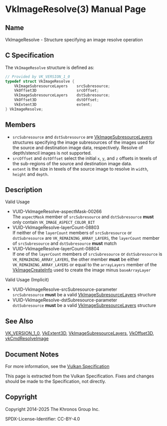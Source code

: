 # VkImageResolve(3) Manual Page

## Name

VkImageResolve - Structure specifying an image resolve operation



## [](#_c_specification)C Specification

The `VkImageResolve` structure is defined as:

```c++
// Provided by VK_VERSION_1_0
typedef struct VkImageResolve {
    VkImageSubresourceLayers    srcSubresource;
    VkOffset3D                  srcOffset;
    VkImageSubresourceLayers    dstSubresource;
    VkOffset3D                  dstOffset;
    VkExtent3D                  extent;
} VkImageResolve;
```

## [](#_members)Members

- `srcSubresource` and `dstSubresource` are [VkImageSubresourceLayers](https://registry.khronos.org/vulkan/specs/latest/man/html/VkImageSubresourceLayers.html) structures specifying the image subresources of the images used for the source and destination image data, respectively. Resolve of depth/stencil images is not supported.
- `srcOffset` and `dstOffset` select the initial `x`, `y`, and `z` offsets in texels of the sub-regions of the source and destination image data.
- `extent` is the size in texels of the source image to resolve in `width`, `height` and `depth`.

## [](#_description)Description

Valid Usage

- [](#VUID-VkImageResolve-aspectMask-00266)VUID-VkImageResolve-aspectMask-00266  
  The `aspectMask` member of `srcSubresource` and `dstSubresource` **must** only contain `VK_IMAGE_ASPECT_COLOR_BIT`
- [](#VUID-VkImageResolve-layerCount-08803)VUID-VkImageResolve-layerCount-08803  
  If neither of the `layerCount` members of `srcSubresource` or `dstSubresource` are `VK_REMAINING_ARRAY_LAYERS`, the `layerCount` member of `srcSubresource` and `dstSubresource` **must** match
- [](#VUID-VkImageResolve-layerCount-08804)VUID-VkImageResolve-layerCount-08804  
  If one of the `layerCount` members of `srcSubresource` or `dstSubresource` is `VK_REMAINING_ARRAY_LAYERS`, the other member **must** be either `VK_REMAINING_ARRAY_LAYERS` or equal to the `arrayLayers` member of the [VkImageCreateInfo](https://registry.khronos.org/vulkan/specs/latest/man/html/VkImageCreateInfo.html) used to create the image minus `baseArrayLayer`

Valid Usage (Implicit)

- [](#VUID-VkImageResolve-srcSubresource-parameter)VUID-VkImageResolve-srcSubresource-parameter  
  `srcSubresource` **must** be a valid [VkImageSubresourceLayers](https://registry.khronos.org/vulkan/specs/latest/man/html/VkImageSubresourceLayers.html) structure
- [](#VUID-VkImageResolve-dstSubresource-parameter)VUID-VkImageResolve-dstSubresource-parameter  
  `dstSubresource` **must** be a valid [VkImageSubresourceLayers](https://registry.khronos.org/vulkan/specs/latest/man/html/VkImageSubresourceLayers.html) structure

## [](#_see_also)See Also

[VK\_VERSION\_1\_0](https://registry.khronos.org/vulkan/specs/latest/man/html/VK_VERSION_1_0.html), [VkExtent3D](https://registry.khronos.org/vulkan/specs/latest/man/html/VkExtent3D.html), [VkImageSubresourceLayers](https://registry.khronos.org/vulkan/specs/latest/man/html/VkImageSubresourceLayers.html), [VkOffset3D](https://registry.khronos.org/vulkan/specs/latest/man/html/VkOffset3D.html), [vkCmdResolveImage](https://registry.khronos.org/vulkan/specs/latest/man/html/vkCmdResolveImage.html)

## [](#_document_notes)Document Notes

For more information, see the [Vulkan Specification](https://registry.khronos.org/vulkan/specs/latest/html/vkspec.html#VkImageResolve)

This page is extracted from the Vulkan Specification. Fixes and changes should be made to the Specification, not directly.

## [](#_copyright)Copyright

Copyright 2014-2025 The Khronos Group Inc.

SPDX-License-Identifier: CC-BY-4.0